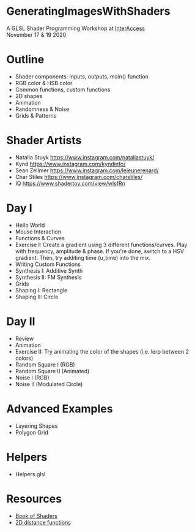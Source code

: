 # GeneratingImagesWithShaders
A GLSL Shader Programming Workshop at [InterAccess](https://interaccess.org/)\
November 17 & 19 2020

# Outline
* Shader components: inputs, outputs, main() function
* RGB color & HSB color 
* Common functions, custom functions
* 2D shapes
* Animation
* Randomness & Noise
* Grids & Patterns

# Shader Artists
* Natalia Stuyk https://www.instagram.com/nataliastuyk/
* Kynd https://www.instagram.com/kyndinfo/
* Sean Zellmer https://www.instagram.com/lejeunerenard/ 
* Char Stiles https://www.instagram.com/charstiles/
* IQ https://www.shadertoy.com/view/wlsfRn

# Day I
* Hello World
* Mouse Interaction
* Functions & Curves
* Exercise I: Create a gradient using 3 different functions/curves. Play with frequency, amplitude & phase. If you're done, switch to a HSV gradient. Then, try additing time (u_time) into the mix.
* Writing Custom Functions
* Synthesis I: Additive Synth
* Synthesis II: FM Synthesis
* Grids
* Shaping I: Rectangle
* Shaping II: Circle

# Day II
* Review
* Animation
* Exercise II: Try animating the color of the shapes (i.e. lerp between 2 colors)
* Random Square I (RGB)
* Random Square II (Animated)
* Noise I (RGB)
* Noise II (Modulated Circle)

# Advanced Examples
* Layering Shapes
* Polygon Grid

# Helpers
* Helpers.glsl

# Resources
* [Book of Shaders](https://thebookofshaders.com/)
* [2D distance functions](https://www.iquilezles.org/www/articles/distfunctions2d/distfunctions2d.htm)


